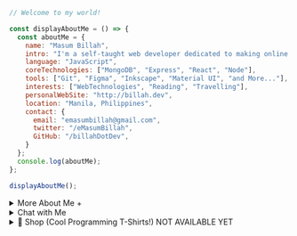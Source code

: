 
```javascript
// Welcome to my world!

const displayAboutMe = () => {
  const aboutMe = {
    name: "Masum Billah",
    intro: "I'm a self-taught web developer dedicated to making online dreams a reality.",
    language: "JavaScript",
    coreTechnologies: ["MongoDB", "Express", "React", "Node"],
    tools: ["Git", "Figma", "Inkscape", "Material UI", "and More..."],
    interests: ["WebTechnologies", "Reading", "Travelling"],
    personalWebSite: "http://billah.dev",
    location: "Manila, Philippines",
    contact: {
      email: "emasumbillah@gmail.com",
      twitter: "/eMasumBillah",
      GitHub: "/billahDotDev",
    }
  };
  console.log(aboutMe);
};

displayAboutMe();
```


<details> 
<summary>More About Me &#43;</summary>


```html
My Story:
I'm passionate about Javascript and web Technologies. Before the pandemic, I was just a struggling entrepreneur in
the clothing industry. 'Cotton Logic' is a company where I hustled as a rainmaker. My business had its ups and
downs, which was stressful, but I learned something new daily. During the pandemic, I decided to bring my passion
into the business. Nowadays, two roles in my real-life games are Web developer and Rainmaker. 

I Speak:
English, Bangla (Native), Taglish, Hindi, and of course Javascript!

Certification:
I'm a Bangladesh University of Engineering and Technology (BUET) certified full-stack web developer on a journey
of modern web mastery at the University of Helsinki.
```
</details>



<details> 
<summary>Chat with Me</summary>
  
```html
There are times when you need someone to listen or give some advice. Book a slot to chat - anything from personal to career,
Web development, Graphic design, Business etc.

The slots for May and June are fully booked. Availability for July will be announced in June on my Twitter account.
Alternatively, you can fill out the [Google Form](https://docs.google.com/forms/d/e/YOUR_FORM_ID/viewform) to get notified.

```html
<p>Fill out the <a href="https://docs.google.com/forms/d/e/YOUR_FORM_ID/viewform">Google Form</a> to get notified.</p>

```html
&lt;p&gt;Fill out the &lt;a href=&quot;https://docs.google.com/forms/d/e/YOUR_FORM_ID/viewform&quot;&gt;Google Form&lt;/a&gt; to get notified.&lt;/p&gt;


```
</details>


<details> 
<summary>🛒 Shop (Cool Programming T-Shirts!) NOT AVAILABLE YET</summary>
(Under Construction)

<br />
<br />
<br />
# Wellcome to Cotton Logic Online Store
<br />
<br />
<br />


![JavaScript T-Shirt](https://images.unsplash.com/photo-1581655353564-df123a1eb820?w=500&auto=format&fit=crop&q=60&ixlib=rb-4.0.3&ixid=M3wxMjA3fDB8MHxzZWFyY2h8M3x8dCUyMHNoaXJ0fGVufDB8fDB8fHww)

Javascript Men's T-shirt (JST)
Price: $5.99

![Python Men's T-shirt](https://images.unsplash.com/photo-1581655353564-df123a1eb820?w=500&auto=format&fit=crop&q=60&ixlib=rb-4.0.3&ixid=M3wxMjA3fDB8MHxzZWFyY2h8M3x8dCUyMHNoaXJ0fGVufDB8fDB8fHww)

Python Men's T-shirt (PT)
Price: $5.99


![Java M'ens T-Shirt](https://images.unsplash.com/photo-1581655353564-df123a1eb820?w=500&auto=format&fit=crop&q=60&ixlib=rb-4.0.3&ixid=M3wxMjA3fDB8MHxzZWFyY2h8M3x8dCUyMHNoaXJ0fGVufDB8fDB8fHww)

Java Men's T-shirt (JT)
Price: $5.99

🛒 How to Order

Ready to get your hands on these awesome products? Here's how:

 Send a WhatsApp/ telegram/ Viber message with the following information:
   - Product name and Code(s) or Screen short(s)
   - Quantity
   - Shipping address
4. 💸 We'll respond to confirm your order and provide payment instructions.

Or
visit our online ![store](google.com)


Happy shopping! 🎁
</details>
